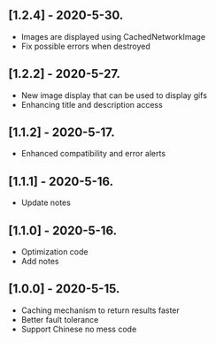 ## [1.2.4] - 2020-5-30.

-   Images are displayed using CachedNetworkImage
-   Fix possible errors when destroyed

## [1.2.2] - 2020-5-27.

-   New image display that can be used to display gifs
-   Enhancing title and description access

## [1.1.2] - 2020-5-17.

-   Enhanced compatibility and error alerts

## [1.1.1] - 2020-5-16.

-   Update notes

## [1.1.0] - 2020-5-16.

-   Optimization code
-   Add notes

## [1.0.0] - 2020-5-15.

-   Caching mechanism to return results faster
-   Better fault tolerance
-   Support Chinese no mess code
